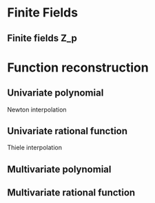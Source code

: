 # Finite Fields 

## Finite fields Z_p

# Function reconstruction
## Univariate polynomial 
Newton interpolation
## Univariate rational function 
Thiele interpolation

## Multivariate polynomial
## Multivariate rational function

